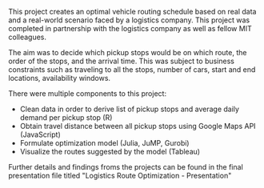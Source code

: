 This project creates an optimal vehicle routing schedule based on real data and a real-world scenario faced by a logistics company. This project was completed in partnership with the logistics company as well as fellow MIT colleagues.

The aim was to decide which pickup stops would be on which route, the order of the stops, and the arrival time. This was subject to business constraints such as traveling to all the stops, number of cars, start and end locations, availability windows.

There were multiple components to this project:

* Clean data in order to derive list of pickup stops and average daily demand per pickup stop (R)
* Obtain travel distance between all pickup stops using Google Maps API (JavaScript)
* Formulate optimization model (Julia, JuMP, Gurobi)
* Visualize the routes suggested by the model (Tableau)

Further details and findings froms the projects can be found in the final presentation file titled "Logistics Route Optimization - Presentation"
